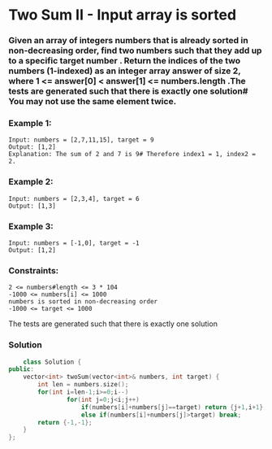 # Two Sum II - Input array is sorted

### Given an array of integers numbers that is already sorted in non-decreasing order, find two numbers such that they add up to a specific target number . Return the indices of the two numbers (1-indexed) as an integer array answer of size 2, where 1 <= answer[0] < answer[1] <= numbers.length .The tests are generated such that there is exactly one solution# You may not use the same element twice.

 

### Example 1:

    Input: numbers = [2,7,11,15], target = 9
    Output: [1,2]
    Explanation: The sum of 2 and 7 is 9# Therefore index1 = 1, index2 = 2.
### Example 2:

    Input: numbers = [2,3,4], target = 6
    Output: [1,3]
### Example 3:

    Input: numbers = [-1,0], target = -1
    Output: [1,2]
 
### Constraints:

    2 <= numbers#length <= 3 * 104
    -1000 <= numbers[i] <= 1000
    numbers is sorted in non-decreasing order
    -1000 <= target <= 1000
The tests are generated such that there is exactly one solution

### Solution

```cpp
    class Solution {
public:
    vector<int> twoSum(vector<int>& numbers, int target) {
        int len = numbers.size();
        for(int i=len-1;i>=0;i--)
                for(int j=0;j<i;j++) 
                    if(numbers[i]+numbers[j]==target) return {j+1,i+1};
                    else if(numbers[i]+numbers[j]>target) break;
        return {-1,-1};
    }
};
```